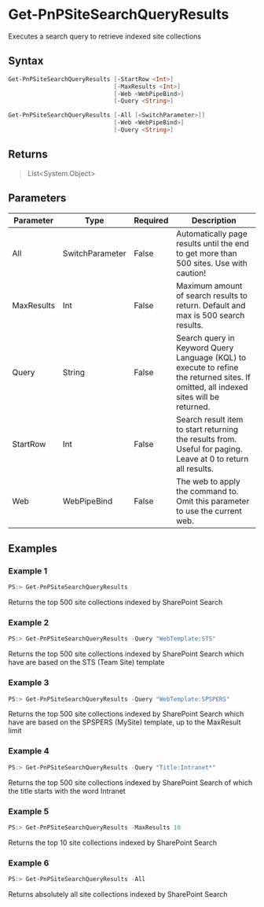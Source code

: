 # Get-PnPSiteSearchQueryResults
Executes a search query to retrieve indexed site collections
## Syntax
```powershell
Get-PnPSiteSearchQueryResults [-StartRow <Int>]
                              [-MaxResults <Int>]
                              [-Web <WebPipeBind>]
                              [-Query <String>]
```


```powershell
Get-PnPSiteSearchQueryResults [-All [<SwitchParameter>]]
                              [-Web <WebPipeBind>]
                              [-Query <String>]
```


## Returns
>List<System.Object>

## Parameters
Parameter|Type|Required|Description
---------|----|--------|-----------
|All|SwitchParameter|False|Automatically page results until the end to get more than 500 sites. Use with caution!|
|MaxResults|Int|False|Maximum amount of search results to return. Default and max is 500 search results.|
|Query|String|False|Search query in Keyword Query Language (KQL) to execute to refine the returned sites. If omitted, all indexed sites will be returned.|
|StartRow|Int|False|Search result item to start returning the results from. Useful for paging. Leave at 0 to return all results.|
|Web|WebPipeBind|False|The web to apply the command to. Omit this parameter to use the current web.|
## Examples

### Example 1
```powershell
PS:> Get-PnPSiteSearchQueryResults
```
Returns the top 500 site collections indexed by SharePoint Search

### Example 2
```powershell
PS:> Get-PnPSiteSearchQueryResults -Query "WebTemplate:STS"
```
Returns the top 500 site collections indexed by SharePoint Search which have are based on the STS (Team Site) template

### Example 3
```powershell
PS:> Get-PnPSiteSearchQueryResults -Query "WebTemplate:SPSPERS"
```
Returns the top 500 site collections indexed by SharePoint Search which have are based on the SPSPERS (MySite) template, up to the MaxResult limit

### Example 4
```powershell
PS:> Get-PnPSiteSearchQueryResults -Query "Title:Intranet*"
```
Returns the top 500 site collections indexed by SharePoint Search of which the title starts with the word Intranet

### Example 5
```powershell
PS:> Get-PnPSiteSearchQueryResults -MaxResults 10
```
Returns the top 10 site collections indexed by SharePoint Search

### Example 6
```powershell
PS:> Get-PnPSiteSearchQueryResults -All
```
Returns absolutely all site collections indexed by SharePoint Search

